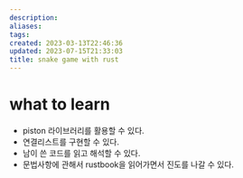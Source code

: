 ```yaml
---
description:
aliases: 
tags: 
created: 2023-03-13T22:46:36
updated: 2023-07-15T21:33:03
title: snake game with rust
---
```


# what to learn

- piston 라이브러리를 활용할 수 있다.
- 연결리스트를 구현할 수 있다.
- 남이 쓴 코드를 읽고 해석할 수 있다.
- 문법사항에 관해서 rustbook을 읽어가면서 진도를 나갈 수 있다.

